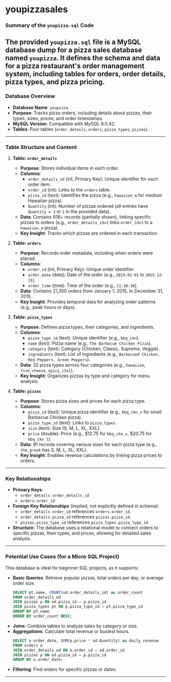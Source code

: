 # youpizzasales
### Summary of the `youpizza.sql` Code

The provided `youpizza.sql` file is a MySQL database dump for a pizza sales database named `youpizza`. It defines the schema and data for a pizza restaurant's order management system, including tables for orders, order details, pizza types, and pizza pricing. 
---

### Database Overview
- **Database Name**: `youpizza`
- **Purpose**: Tracks pizza orders, including details about pizzas, their types, sizes, prices, and order timestamps.
- **MySQL Version**: Compatible with MySQL 8.0.42.
- **Tables**: Four tables (`order_details`, `orders`, `pizza_types`, `pizzas`).

---

### Table Structure and Content

1. **Table: `order_details`**
   - **Purpose**: Stores individual items in each order.
   - **Columns**:
     - `order_details_id` (int, Primary Key): Unique identifier for each order item.
     - `order_id` (int): Links to the `orders` table.
     - `pizza_id` (text): Identifies the pizza (e.g., `hawaiian_m` for medium Hawaiian pizza).
     - `Quantity` (int): Number of pizzas ordered (all entries have `Quantity = 1` or `2` in the provided data).
   - **Data**: Contains 918+ records (partially shown), linking specific pizzas to orders (e.g., `order_details_id=1` links `order_id=1` to a `hawaiian_m` pizza).
   - **Key Insight**: Tracks which pizzas are ordered in each transaction.

2. **Table: `orders`**
   - **Purpose**: Records order metadata, including when orders were placed.
   - **Columns**:
     - `order_id` (int, Primary Key): Unique order identifier.
     - `order_date` (date): Date of the order (e.g., `2015-01-01` to `2015-12-31`).
     - `order_time` (time): Time of the order (e.g., `11:38:36`).
   - **Data**: Contains 21,350 orders from January 1, 2015, to December 31, 2015.
   - **Key Insight**: Provides temporal data for analyzing order patterns (e.g., peak hours or days).

3. **Table: `pizza_types`**
   - **Purpose**: Defines pizza types, their categories, and ingredients.
   - **Columns**:
     - `pizza_type_id` (text): Unique identifier (e.g., `bbq_ckn`).
     - `name` (text): Pizza name (e.g., `The Barbecue Chicken Pizza`).
     - `category` (text): Category (Chicken, Classic, Supreme, Veggie).
     - `ingredients` (text): List of ingredients (e.g., `Barbecued Chicken, Red Peppers, Green Peppers`).
   - **Data**: 32 pizza types across four categories (e.g., `hawaiian`, `five_cheese`, `spicy_ital`).
   - **Key Insight**: Organizes pizzas by type and category for menu analysis.

4. **Table: `pizzas`**
   - **Purpose**: Stores pizza sizes and prices for each pizza type.
   - **Columns**:
     - `pizza_id` (text): Unique pizza identifier (e.g., `bbq_ckn_s` for small Barbecue Chicken pizza).
     - `pizza_type_id` (text): Links to `pizza_types`.
     - `size` (text): Size (S, M, L, XL, XXL).
     - `price` (double): Price (e.g., $12.75 for `bbq_ckn_s`, $20.75 for `bbq_ckn_l`).
   - **Data**: 91 records covering various sizes for each pizza type (e.g., `the_greek` has S, M, L, XL, XXL).
   - **Key Insight**: Enables revenue calculations by linking pizza prices to orders.

---

### Key Relationships
- **Primary Keys**:
  - `order_details`: `order_details_id`
  - `orders`: `order_id`
- **Foreign Key Relationships** (implied, not explicitly defined in schema):
  - `order_details.order_id` references `orders.order_id`.
  - `order_details.pizza_id` references `pizzas.pizza_id`.
  - `pizzas.pizza_type_id` references `pizza_types.pizza_type_id`.
- **Structure**: The database uses a relational model to connect orders to specific pizzas, their types, and prices, allowing for detailed sales analysis.

---

### Potential Use Cases (for a Micro SQL Project)
This database is ideal for beginner SQL projects, as it supports:
- **Basic Queries**: Retrieve popular pizzas, total orders per day, or average order size.
  ```sql
  SELECT pt.name, COUNT(od.order_details_id) as order_count
  FROM order_details od
  JOIN pizzas p ON od.pizza_id = p.pizza_id
  JOIN pizza_types pt ON p.pizza_type_id = pt.pizza_type_id
  GROUP BY pt.name
  ORDER BY order_count DESC;
  ```
- **Joins**: Combine tables to analyze sales by category or size.
- **Aggregations**: Calculate total revenue or busiest hours.
  ```sql
  SELECT o.order_date, SUM(p.price * od.Quantity) as daily_revenue
  FROM orders o
  JOIN order_details od ON o.order_id = od.order_id
  JOIN pizzas p ON od.pizza_id = p.pizza_id
  GROUP BY o.order_date;
  ```
- **Filtering**: Find orders for specific pizzas or dates.


---

